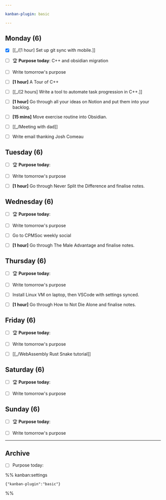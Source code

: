```yaml
---

kanban-plugin: basic

---
```


## Monday (6)

- [x] [[_/[1 hour]  Set up git sync with mobile.]]
- [ ] 🏆 **Purpose today**: C++ and obsidian migration
- [ ] Write tomorrow's purpose
- [ ] **[1 hour]** A Tour of C++
- [ ] [[_/[2 hours]  Write a tool to automate task progression in C++.]]
- [ ] **[1 hour]** Go through all your ideas on Notion and put them into your backlog.
- [ ] **[15 mins]** Move exercise routine into Obsidian.
- [ ] [[_/Meeting with dad]]
- [ ] Write email thanking Josh Comeau


## Tuesday (6)

- [ ] 🏆 **Purpose today**:
- [ ] Write tomorrow's purpose
- [ ] **[1 hour]** Go through Never Split the Difference and finalise notes.


## Wednesday (6)

- [ ] 🏆 **Purpose today**:
- [ ] Write tomorrow's purpose
- [ ] Go to CPMSoc weekly social
- [ ] **[1 hour]** Go through The Male Advantage and finalise notes.


## Thursday (6)

- [ ] 🏆 **Purpose today**:
- [ ] Write tomorrow's purpose
- [ ] Install Linux VM on laptop, then VSCode with settings synced.
- [ ] **[1 hour]** Go through How to Not Die Alone and finalise notes.


## Friday (6)

- [ ] 🏆 **Purpose today**:
- [ ] Write tomorrow's purpose
- [ ] [[_/WebAssembly Rust Snake tutorial]]


## Saturday (6)

- [ ] 🏆 **Purpose today**:
- [ ] Write tomorrow's purpose


## Sunday (6)

- [ ] 🏆 **Purpose today**:
- [ ] Write tomorrow's purpose


***

## Archive

- [ ] Purpose today:

%% kanban:settings
```
{"kanban-plugin":"basic"}
```
%%